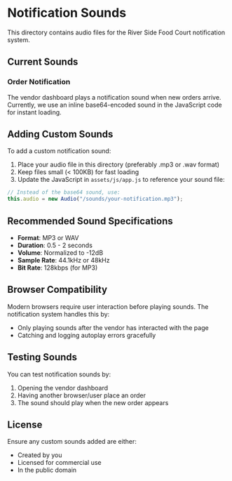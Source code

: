 # Notification Sounds

This directory contains audio files for the River Side Food Court notification system.

## Current Sounds

### Order Notification
The vendor dashboard plays a notification sound when new orders arrive. Currently, we use an inline base64-encoded sound in the JavaScript code for instant loading.

## Adding Custom Sounds

To add a custom notification sound:

1. Place your audio file in this directory (preferably .mp3 or .wav format)
2. Keep files small (< 100KB) for fast loading
3. Update the JavaScript in `assets/js/app.js` to reference your sound file:

```javascript
// Instead of the base64 sound, use:
this.audio = new Audio("/sounds/your-notification.mp3");
```

## Recommended Sound Specifications

- **Format**: MP3 or WAV
- **Duration**: 0.5 - 2 seconds
- **Volume**: Normalized to -12dB
- **Sample Rate**: 44.1kHz or 48kHz
- **Bit Rate**: 128kbps (for MP3)

## Browser Compatibility

Modern browsers require user interaction before playing sounds. The notification system handles this by:
- Only playing sounds after the vendor has interacted with the page
- Catching and logging autoplay errors gracefully

## Testing Sounds

You can test notification sounds by:
1. Opening the vendor dashboard
2. Having another browser/user place an order
3. The sound should play when the new order appears

## License

Ensure any custom sounds added are either:
- Created by you
- Licensed for commercial use
- In the public domain